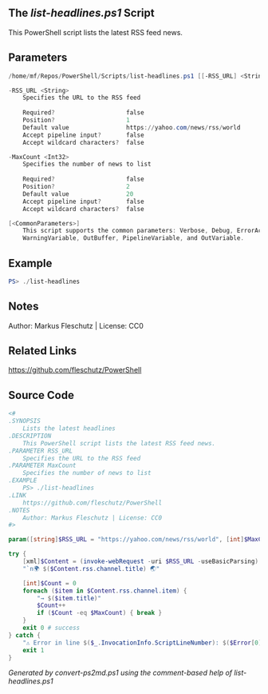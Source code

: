## The *list-headlines.ps1* Script

This PowerShell script lists the latest RSS feed news.

## Parameters
```powershell
/home/mf/Repos/PowerShell/Scripts/list-headlines.ps1 [[-RSS_URL] <String>] [[-MaxCount] <Int32>] [<CommonParameters>]

-RSS_URL <String>
    Specifies the URL to the RSS feed
    
    Required?                    false
    Position?                    1
    Default value                https://yahoo.com/news/rss/world
    Accept pipeline input?       false
    Accept wildcard characters?  false

-MaxCount <Int32>
    Specifies the number of news to list
    
    Required?                    false
    Position?                    2
    Default value                20
    Accept pipeline input?       false
    Accept wildcard characters?  false

[<CommonParameters>]
    This script supports the common parameters: Verbose, Debug, ErrorAction, ErrorVariable, WarningAction, 
    WarningVariable, OutBuffer, PipelineVariable, and OutVariable.
```

## Example
```powershell
PS> ./list-headlines

```

## Notes
Author: Markus Fleschutz | License: CC0

## Related Links
https://github.com/fleschutz/PowerShell

## Source Code
```powershell
<#
.SYNOPSIS
	Lists the latest headlines
.DESCRIPTION
	This PowerShell script lists the latest RSS feed news.
.PARAMETER RSS_URL
	Specifies the URL to the RSS feed
.PARAMETER MaxCount
	Specifies the number of news to list
.EXAMPLE
	PS> ./list-headlines
.LINK
	https://github.com/fleschutz/PowerShell
.NOTES
	Author: Markus Fleschutz | License: CC0
#>

param([string]$RSS_URL = "https://yahoo.com/news/rss/world", [int]$MaxCount = 20)

try {
	[xml]$Content = (invoke-webRequest -uri $RSS_URL -useBasicParsing).Content
	"`n🌍 $($Content.rss.channel.title) 🌏"

	[int]$Count = 0
	foreach ($item in $Content.rss.channel.item) {
		"→ $($item.title)"
		$Count++
		if ($Count -eq $MaxCount) { break }
	}
	exit 0 # success
} catch {
	"⚠️ Error in line $($_.InvocationInfo.ScriptLineNumber): $($Error[0])"
	exit 1
}
```

*Generated by convert-ps2md.ps1 using the comment-based help of list-headlines.ps1*

